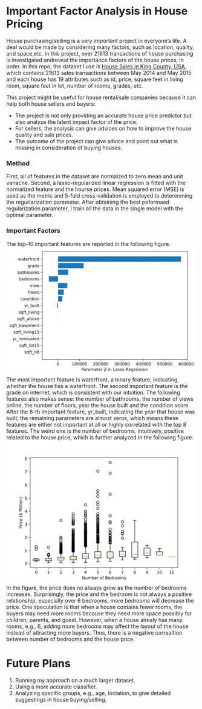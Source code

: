# Important Factor Analysis in House Pricing

House purchasing/selling is a very important project in everyone’s life. A deal would be made by considering many factors, such as location, quality, and space,etc. In this project, over 21613 transactions of house purchasing is investigated andreveal the importance factors of the house prices, in order. In this repo, the dataset I use is [House Sales in King County, USA](https://www.kaggle.com/harlfoxem/housesalesprediction), which contains 21613 sales transactions between May 2014 and May 2015 and each house has 19 attributes such as id, price, square feet in living room, square feet in lot, number of rooms, grades, etc. 

This project might be useful for house rental/sale companies because it can help both house sellers and buyers:
* The project is not only providing an accurate house price predictor but also analyze the latent impact factor of the price.
* For sellers, the analysis can give advices on how to improve the house quality and sale prices.
* The outcome of the project can give advice and point out what is missing in consideration of buying houses.

### Method
First, all of features in the dataset are normaized to zero mean and unit variacne. Second, a lasso-regularized linear regression is fitted with the normalized feature and the hourse prices. Mean squared error (MSE) is used as the metric and 5-fold cross-validation is employed to deterenming the regurlarization parameter. After obtaining the best peformaed regularization parameter, I train all the data in the single model with the optimal parameter. 

### Important Factors
The top-10 important features are reported in the following figure.
![Important Factor](Importance-1.png)
The most important feature is waterfront, a binary feature, indicating whether the house has a waterfront. The second important feature is the grade on internet, which is consistent with our intuition. The following features also makes sense: the number of bathrooms, the number of views online, the number of floors, year the house built and the condition score.  After the 8-th important feature, yr_built, indicating the year that house was built, the remaining parameters are almost zeros, which means these features are either not important at all or highly correlated with the top 8 features. The weird one is the number of bedrooms, intuitively, positive related to the house price, which is further analyzed in the following figure.
![Price Distribution over Bedrooms](bedroom_price-1.png)
In the figure, the price does no always grow as the number of bedrooms increases. Surprisingly, the price and the bedroom is not always a positive relationship, especially over 6 bedrooms, more bedrooms will decrease the price. One speculation is that when a house contains fewer rooms, the buyers may need more rooms because they need more space possibly for children, parents, and guest. However, when a house alrealy has many rooms, e.g., 6, adding more bedrooms may affect the layout of the house instead of attracting more buyers.  Thus, there is a negative correaltion between number of bedrooms and the house price.

# Future Plans
1. Running my approach on a much larger dataset.
2. Using a more accurate classifier.
3. Analyzing specific groups, e.g., age, loctation, to give detailed suggestings in house buying/selling.
